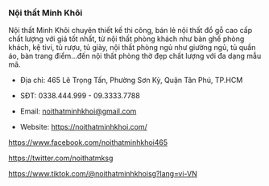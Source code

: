 ### Nội thất Minh Khôi

Nội thất Minh Khôi chuyên thiết kế thi công, bán lẻ nội thất đồ gỗ cao cấp chất lượng với giá tốt nhất, từ nội thất phòng khách như bàn ghế phòng khách, kệ tivi, tủ rượu, tủ giày, nội thất phòng ngủ như giường ngủ, tủ quần áo, bàn trang điểm...đến nội thất phòng thờ đẹp chất lượng với đa dạng mẫu mã.

- Địa chỉ: 465 Lê Trọng Tấn, Phường Sơn Kỳ, Quận Tân Phú, TP.HCM

- SĐT: 0338.444.999 - 09.3333.7788

- Email: noithatminhkhoi@gmail.com

- Website: https://noithatminhkhoi.com/

https://www.facebook.com/noithatminhkhoi465

https://twitter.com/noithatmksg

https://www.tiktok.com/@noithatminhkhoisg?lang=vi-VN
